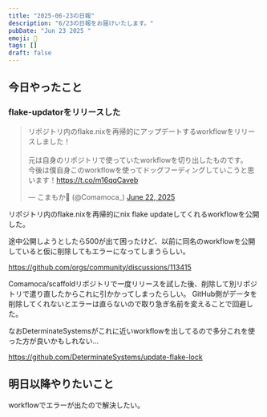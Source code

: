 ```yaml
---
title: "2025-06-23の日報"
description: "6/23の日報をお届けいたします。"
pubDate: "Jun 23 2025 "
emoji: 🦊
tags: []
draft: false
---
```


## 今日やったこと

### flake-updatorをリリースした

<blockquote class="twitter-tweet"><p lang="ja" dir="ltr">リポジトリ内のflake.nixを再帰的にアップデートするworkflowをリリースしました！<br><br>元は自身のリポジトリで使っていたworkflowを切り出したものです。<br>今後は僕自身このworkflowを使ってドッグフーディングしていこうと思います！<a href="https://t.co/m16qqCaveb">https://t.co/m16qqCaveb</a></p>&mdash; こまもか🦊 (@Comamoca_) <a href="https://twitter.com/Comamoca_/status/1936822256329699809?ref_src=twsrc%5Etfw">June 22, 2025</a></blockquote> <script async src="https://platform.twitter.com/widgets.js" charset="utf-8"></script>

リポジトリ内のflake.nixを再帰的にnix flake updateしてくれるworkflowを公開した。

途中公開しようとしたら500が出て困ったけど、以前に同名のworkflowを公開していると仮に削除してもエラーになってしまうらしい。

https://github.com/orgs/community/discussions/113415

Comamoca/scaffoldリポジトリで一度リリースを試した後、削除して別リポジトリで遣り直したからこれに引かかってしまったらしい。
GitHub側がデータを削除してくれないとエラーは直らないので取り急ぎ名前を変えることで回避した。

なおDeterminateSystemsがこれに近いworkflowを出してるので多分これを使った方が良いかもしれない...

https://github.com/DeterminateSystems/update-flake-lock

## 明日以降やりたいこと

workflowでエラーが出たので解決したい。
